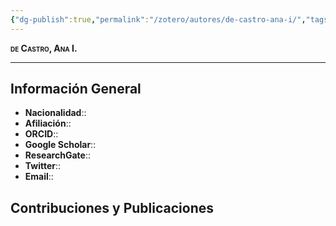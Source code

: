 ```yaml
---
{"dg-publish":true,"permalink":"/zotero/autores/de-castro-ana-i/","tags":["#autor","#researcher"]}
---
```



<span style="font-variant:small-caps; font-weight: bold;"> de Castro, Ana I. </span>

---


## Información General

- **Nacionalidad**:: 
- **Afiliación**:: 
- **ORCID**:: 
- **Google Scholar**:: 
- **ResearchGate**:: 
- **Twitter**:: 
- **Email**::
  
## Contribuciones y Publicaciones






